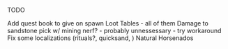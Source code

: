 TODO

Add quest book to give on spawn
Loot Tables - all of them
Damage to sandstone pick w/ mining nerf? - probably unnessessary - try workaround
Fix some localizations (rituals?, quicksand, )
Natural Horsenados